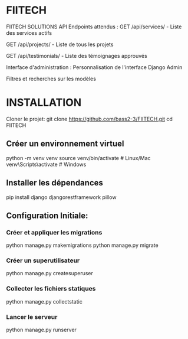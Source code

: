 # FIITECH
FIITECH SOLUTIONS
API Endpoints attendus :
GET /api/services/ - Liste des services actifs

GET /api/projects/ - Liste de tous les projets

GET /api/testimonials/ - Liste des témoignages approuvés

Interface d'administration :
Personnalisation de l'interface Django Admin

Filtres et recherches sur les modèles


# INSTALLATION
Cloner le projet:
git clone https://github.com/bass2-3/FIITECH.git
cd FIITECH

## **Créer un environnement virtuel**
python -m venv venv
source venv/bin/activate  # Linux/Mac
venv\Scripts\activate     # Windows

## **Installer les dépendances**
pip install django djangorestframework pillow

## **Configuration Initiale:**
### **Créer et appliquer les migrations**
python manage.py makemigrations
python manage.py migrate

### **Créer un superutilisateur**
python manage.py createsuperuser

### **Collecter les fichiers statiques**
python manage.py collectstatic

### **Lancer le serveur**
python manage.py runserver

